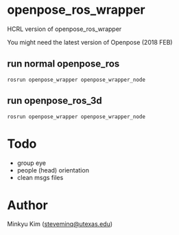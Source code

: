 # openpose_ros_wrapper

HCRL version of openpose_ros_wrapper

You might need the latest version of Openpose (2018 FEB)

## run normal openpose_ros

```
rosrun openpose_wrapper openpose_wrapper_node
```

## run openpose_ros_3d

```
rosrun openpose_wrapper openpose_wrapper_node
```

# Todo 

- group eye
- people (head) orientation
- clean msgs files 


# Author
Minkyu Kim (steveminq@utexas.edu)
